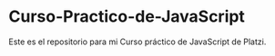 # Curso-Practico-de-JavaScript
Este es el repositorio para mi Curso práctico de JavaScript de Platzi.
